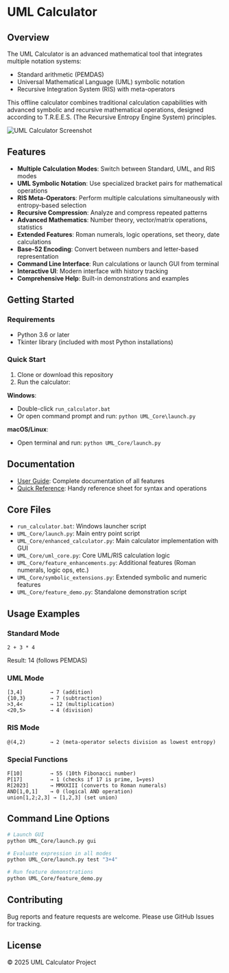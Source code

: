 # UML Calculator

## Overview

The UML Calculator is an advanced mathematical tool that integrates multiple notation systems:
- Standard arithmetic (PEMDAS)
- Universal Mathematical Language (UML) symbolic notation
- Recursive Integration System (RIS) with meta-operators

This offline calculator combines traditional calculation capabilities with advanced symbolic and recursive mathematical operations, designed according to T.R.E.E.S. (The Recursive Entropy Engine System) principles.

![UML Calculator Screenshot](UML_Calculator_Screenshot.png)

## Features

- **Multiple Calculation Modes**: Switch between Standard, UML, and RIS modes
- **UML Symbolic Notation**: Use specialized bracket pairs for mathematical operations
- **RIS Meta-Operators**: Perform multiple calculations simultaneously with entropy-based selection
- **Recursive Compression**: Analyze and compress repeated patterns
- **Advanced Mathematics**: Number theory, vector/matrix operations, statistics
- **Extended Features**: Roman numerals, logic operations, set theory, date calculations
- **Base-52 Encoding**: Convert between numbers and letter-based representation
- **Command Line Interface**: Run calculations or launch GUI from terminal
- **Interactive UI**: Modern interface with history tracking
- **Comprehensive Help**: Built-in demonstrations and examples

## Getting Started

### Requirements

- Python 3.6 or later
- Tkinter library (included with most Python installations)

### Quick Start

1. Clone or download this repository
2. Run the calculator:

**Windows**:
- Double-click `run_calculator.bat`
- Or open command prompt and run: `python UML_Core\launch.py`

**macOS/Linux**:
- Open terminal and run: `python UML_Core/launch.py`

## Documentation

- [User Guide](UML_Calculator_User_Guide.md): Complete documentation of all features
- [Quick Reference](UML_Calculator_Quick_Reference.md): Handy reference sheet for syntax and operations

## Core Files

- `run_calculator.bat`: Windows launcher script
- `UML_Core/launch.py`: Main entry point script
- `UML_Core/enhanced_calculator.py`: Main calculator implementation with GUI
- `UML_Core/uml_core.py`: Core UML/RIS calculation logic
- `UML_Core/feature_enhancements.py`: Additional features (Roman numerals, logic ops, etc.)
- `UML_Core/symbolic_extensions.py`: Extended symbolic and numeric features
- `UML_Core/feature_demo.py`: Standalone demonstration script

## Usage Examples

### Standard Mode
```
2 + 3 * 4
```
Result: 14 (follows PEMDAS)

### UML Mode
```
[3,4]         → 7 (addition)
{10,3}        → 7 (subtraction)
>3,4<         → 12 (multiplication)
<20,5>        → 4 (division)
```

### RIS Mode
```
@(4,2)        → 2 (meta-operator selects division as lowest entropy)
```

### Special Functions
```
F[10]         → 55 (10th Fibonacci number)
P[17]         → 1 (checks if 17 is prime, 1=yes)
R[2023]       → MMXXIII (converts to Roman numerals)
AND[1,0,1]    → 0 (logical AND operation)
union[1,2;2,3] → [1,2,3] (set union)
```

## Command Line Options

```bash
# Launch GUI
python UML_Core/launch.py gui

# Evaluate expression in all modes
python UML_Core/launch.py test "3+4"

# Run feature demonstrations
python UML_Core/feature_demo.py
```

## Contributing

Bug reports and feature requests are welcome. Please use GitHub Issues for tracking.

## License

© 2025 UML Calculator Project
